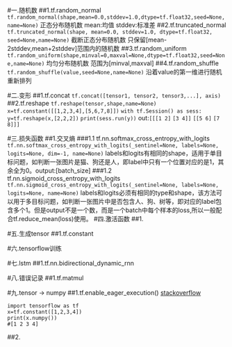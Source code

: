 #一.随机数
##1.tf.random_normal 
`tf.random_normal(shape,mean=0.0,stddev=1.0,dtype=tf.float32,seed=None,name=None)`
正态分布随机数
mean:均值
stddev:标准差
##2.tf.truncated_normal
`tf.truncated_normal(shape, mean=0.0, stddev=1.0, dtype=tf.float32, seed=None,name=None)`
截断正态分布随机数
只保留[mean-2stddev,mean+2stddev]范围内的随机数
##3.tf.random_uniform
`tf.random_uniform(shape,minval=0,maxval=None,dtype=tf.float32,seed=None,name=None)`
均匀分布随机数
范围为[minval,maxval]
##4.tf.random_shuffle
`tf.random_shuffle(value,seed=None,name=None)`
沿着value的第一维进行随机重新排列

#二.变形
##1.tf.concat
`tf.concat([tensor1, tensor2, tensor3,...], axis)`
##2.tf.reshape
`tf.reshape(tensor,shape,name=None)`
`x=tf.constant([[1,2,3,4],[5,6,7,8]])`
`with tf.Session() as sess:`
    `y=tf.reshape(x,[2,2,2])`
    `print(sess.run(y))`
out:`[[[1 2]`
  `[3 4]]`
 `[[5 6]`
  `[7 8]]]`


#三.损失函数
##1.交叉熵
###1.1 tf.nn.softmax_cross_entropy_with_logits
`tf.nn.softmax_cross_entropy_with_logits(_sentinel=None, labels=None, logits=None, dim=-1, name=None)`
labels和logits有相同的shape，适用于单目标问题，如判断一张图片是猫、狗还是人，即label中只有一个位置对应的是1，其余全为0。output:[batch_size]
###1.2 tf.nn.sigmoid_cross_entropy_with_logits
`tf.nn.sigmoid_cross_entropy_with_logits(_sentinel=None, labels=None, logits=None, name=None)`
labels和logits必须有相同的type和shape，该方法可以用于多目标问题，如判断一张图片中是否包含人、狗、树等，即对应的label包含多个1。但是output不是一个数，而是一个batch中每个样本的loss,所以一般配合tf.reduce_mean(loss)使用。
#四.激活函数
##1.

#五.生成tensor
##1.tf.constant

#六.tensorflow训练

#七.lstm
##1.tf.nn.bidirectional_dynamic_rnn

#八.错误记录
##1.tf.matmul

#九.tensor -> numpy
##1.tf.enable_eager_execution()
[stackoverflow](https://stackoverflow.com/questions/52215711/tensorflow-tensor-to-numpy-array-conversion-without-running-any-session)
```
import tensorflow as tf
x=tf.constant([1,2,3,4])
print(x.numpy())
#[1 2 3 4]
```
##2.